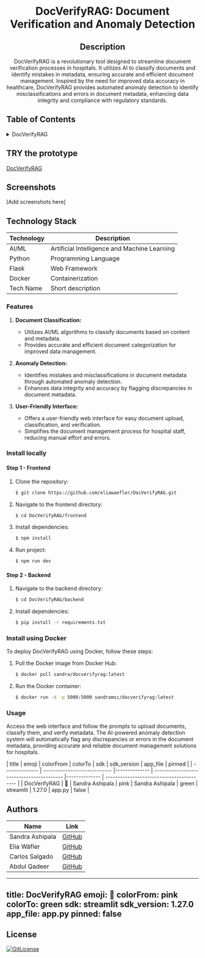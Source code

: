 <!-- PROJECT TITLE -->
  <h1 align="center">DocVerifyRAG: Document Verification and Anomaly Detection</h1>
 <div id="header" align="center">
</div>
<h2 align="center">
 Description
</h2>
<p align="center"> DocVerifyRAG is a revolutionary tool designed to streamline document verification processes in hospitals. It utilizes AI to classify documents and identify mistakes in metadata, ensuring accurate and efficient document management. Inspired by the need for improved data accuracy in healthcare, DocVerifyRAG provides automated anomaly detection to identify misclassifications and errors in document metadata, enhancing data integrity and compliance with regulatory standards. </p>

## Table of Contents

<details>
<summary>DocVerifyRAG</summary>
  
- [Application Description](#application-description)
- [Table of Contents](#table-of-contents)
- [Local installation](#install-locally)
- [Install using Docker](#install-using-docker)
- [Usage](#usage)
- [Contributing](#contributing)
- [Authors](#authors)
- [License](#license)

</details>

## TRY the prototype
[DocVerifyRAG](https://docverify-rag.vercel.app)

## Screenshots

[Add screenshots here]

## Technology Stack

| Technology | Description                 |
| ---------- | --------------------------- |
| AI/ML      | Artificial Intelligence and Machine Learning |
| Python     | Programming Language        |
| Flask      | Web Framework               |
| Docker     | Containerization            |
| Tech Name    | Short description                    |

### Features

1. **Document Classification:**
    - Utilizes AI/ML algorithms to classify documents based on content and metadata.
    - Provides accurate and efficient document categorization for improved data management.

2. **Anomaly Detection:**
    - Identifies mistakes and misclassifications in document metadata through automated anomaly detection.
    - Enhances data integrity and accuracy by flagging discrepancies in document metadata.

3. **User-Friendly Interface:**
    - Offers a user-friendly web interface for easy document upload, classification, and verification.
    - Simplifies the document management process for hospital staff, reducing manual effort and errors.

### Install locally

#### Step 1 - Frontend

1. Clone the repository:
    ```bash
    $ git clone https://github.com/eliawaefler/DocVerifyRAG.git
    ```

2. Navigate to the frontend directory:
    ```bash
    $ cd DocVerifyRAG/frontend
    ```

3. Install dependencies:
    ```bash
    $ npm install
    ```
4. Run project:
    ```bash
    $ npm run dev
    ```

#### Step 2 - Backend

1. Navigate to the backend directory:
    ```bash
    $ cd DocVerifyRAG/backend
    ```

2. Install dependencies:
    ```bash
    $ pip install -r requirements.txt
    ```

### Install using Docker

To deploy DocVerifyRAG using Docker, follow these steps:

1. Pull the Docker image from Docker Hub:

    ```bash
    $ docker pull sandra/docverifyrag:latest
    ```

2. Run the Docker container:

    ```bash
    $ docker run -d -p 5000:5000 sandramsc/docverifyrag:latest
    ```

### Usage

Access the web interface and follow the prompts to upload documents, classify them, and verify metadata. The AI-powered anomaly detection system will automatically flag any discrepancies or errors in the document metadata, providing accurate and reliable document management solutions for hospitals.

| title           | emoji                                      |  colorFrom          | colorTo                                     |  sdk          | sdk_version                                     |  app_file           | pinned                                  | 
| -------------- | ---------------------------- |-------------- | ----------------------------------------- |-------------- | ----------------------------------------- |
| DocVerifyRAG | 🐠 | Sandra Ashipala | pink | Sandra Ashipala | green | streamlit | 1.27.0 | app.py | false |


## Authors

| Name           | Link                                      |
| -------------- | ----------------------------------------- |
| Sandra Ashipala | [GitHub](https://github.com/sandramsc) |
| Elia Wäfler | [GitHub](https://github.com/eliawaefler) |
| Carlos Salgado | [GitHub](https://github.com/salgadev) |
| Abdul Qadeer | [GitHub](https://github.com/AbdulQadeer-55) |


---
title: DocVerifyRAG
emoji: 🐠
colorFrom: pink
colorTo: green
sdk: streamlit
sdk_version: 1.27.0
app_file: app.py
pinned: false
---


## License

[![GitLicense](https://img.shields.io/badge/License-MIT-lime.svg)](https://github.com/eliawaefler/DocVerifyRAG/blob/main/LICENSE)
